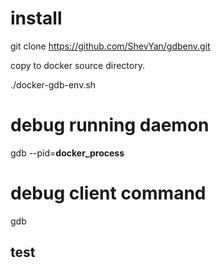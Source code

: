 # install

git clone https://github.com/ShevYan/gdbenv.git

copy to docker source directory.

./docker-gdb-env.sh


# debug running daemon
gdb --pid=**docker_process**

# debug client command
gdb <command>


## test
